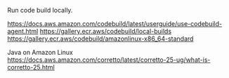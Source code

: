 Run code build locally.

https://docs.aws.amazon.com/codebuild/latest/userguide/use-codebuild-agent.html
https://gallery.ecr.aws/codebuild/local-builds
https://gallery.ecr.aws/codebuild/amazonlinux-x86_64-standard


Java on Amazon Linux
https://docs.aws.amazon.com/corretto/latest/corretto-25-ug/what-is-corretto-25.html
